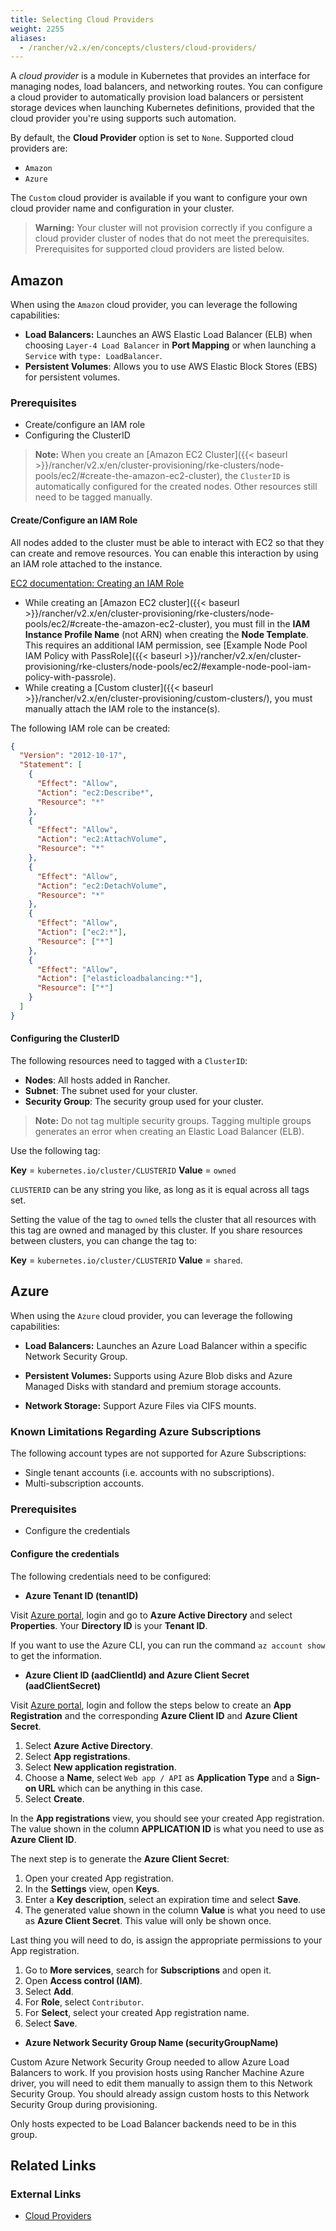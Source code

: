 ```yaml
---
title: Selecting Cloud Providers
weight: 2255
aliases:
  - /rancher/v2.x/en/concepts/clusters/cloud-providers/
---
```

A _cloud provider_ is a module in Kubernetes that provides an interface for managing nodes, load balancers, and networking routes. You can configure a cloud provider to automatically provision load balancers or persistent storage devices when launching Kubernetes definitions, provided that the cloud provider you're using supports such automation.

By default, the **Cloud Provider** option is set to `None`. Supported cloud providers are:

* `Amazon`
* `Azure`

The `Custom` cloud provider is available if you want to configure your own cloud provider name and configuration in your cluster.

> **Warning:** Your cluster will not provision correctly if you configure a cloud provider cluster of nodes that do not meet the prerequisites. Prerequisites for supported cloud providers are listed below.

## Amazon

When using the `Amazon` cloud provider, you can leverage the following capabilities:

- **Load Balancers:** Launches an AWS Elastic Load Balancer (ELB) when choosing `Layer-4 Load Balancer` in **Port Mapping** or when launching a `Service` with `type: LoadBalancer`.
- **Persistent Volumes**: Allows you to use AWS Elastic Block Stores (EBS) for persistent volumes.

### Prerequisites

- Create/configure an IAM role
- Configuring the ClusterID

> **Note:** When you create an [Amazon EC2 Cluster]({{< baseurl >}}/rancher/v2.x/en/cluster-provisioning/rke-clusters/node-pools/ec2/#create-the-amazon-ec2-cluster), the `ClusterID` is automatically configured for the created nodes. Other resources still need to be tagged manually.

#### Create/Configure an IAM Role

All nodes added to the cluster must be able to interact with EC2 so that they can create and remove resources. You can enable this interaction by using an IAM role attached to the instance.

[EC2 documentation: Creating an IAM Role](https://docs.aws.amazon.com/AWSEC2/latest/UserGuide/iam-roles-for-amazon-ec2.html#create-iam-role)

- While creating an [Amazon EC2 cluster]({{< baseurl >}}/rancher/v2.x/en/cluster-provisioning/rke-clusters/node-pools/ec2/#create-the-amazon-ec2-cluster), you must fill in the **IAM Instance Profile Name** (not ARN) when creating the **Node Template**. This requires an additional IAM permission, see [Example Node Pool IAM Policy with PassRole]({{< baseurl >}}/rancher/v2.x/en/cluster-provisioning/rke-clusters/node-pools/ec2/#example-node-pool-iam-policy-with-passrole).
- While creating a [Custom cluster]({{< baseurl >}}/rancher/v2.x/en/cluster-provisioning/custom-clusters/), you must  manually attach the IAM role to the instance(s).

The following IAM role can be created:

```json
{
  "Version": "2012-10-17",
  "Statement": [
    {
      "Effect": "Allow",
      "Action": "ec2:Describe*",
      "Resource": "*"
    },
    {
      "Effect": "Allow",
      "Action": "ec2:AttachVolume",
      "Resource": "*"
    },
    {
      "Effect": "Allow",
      "Action": "ec2:DetachVolume",
      "Resource": "*"
    },
    {
      "Effect": "Allow",
      "Action": ["ec2:*"],
      "Resource": ["*"]
    },
    {
      "Effect": "Allow",
      "Action": ["elasticloadbalancing:*"],
      "Resource": ["*"]
    }
  ]
}
```

#### Configuring the ClusterID

The following resources need to tagged with a `ClusterID`:

- **Nodes**: All hosts added in Rancher.
- **Subnet**: The subnet used for your cluster.
- **Security Group**: The security group used for your cluster.

>**Note:** Do not tag multiple security groups. Tagging multiple groups generates an error when creating an Elastic Load Balancer (ELB).

Use the following tag:

**Key** = `kubernetes.io/cluster/CLUSTERID` **Value** = `owned`

`CLUSTERID` can be any string you like, as long as it is equal across all tags set.

Setting the value of the tag to `owned` tells the cluster that all resources with this tag are owned and managed by this cluster. If you share resources between clusters, you can change the tag to:

**Key** = `kubernetes.io/cluster/CLUSTERID` **Value** = `shared`.

## Azure

When using the `Azure` cloud provider, you can leverage the following capabilities:

- **Load Balancers:** Launches an Azure Load Balancer within a specific Network Security Group.

- **Persistent Volumes:** Supports using Azure Blob disks and Azure Managed Disks with standard and premium storage accounts.

- **Network Storage:** Support Azure Files via CIFS mounts.

### Known Limitations Regarding Azure Subscriptions

The following account types are not supported for Azure Subscriptions:

- Single tenant accounts (i.e. accounts with no subscriptions).
- Multi-subscription accounts.

### Prerequisites

* Configure the credentials

#### Configure the credentials

The following credentials need to be configured:

* **Azure Tenant ID (tenantID)**

Visit [Azure portal](https://portal.azure.com), login and go to **Azure Active Directory** and select **Properties**. Your **Directory ID** is your **Tenant ID**.

If you want to use the Azure CLI, you can run the command `az account show` to get the information.

* **Azure Client ID (aadClientId) and Azure Client Secret (aadClientSecret)**

Visit [Azure portal](https://portal.azure.com), login and follow the steps below to create an **App Registration** and the corresponding **Azure Client ID** and **Azure Client Secret**.

1. Select **Azure Active Directory**.
1. Select **App registrations**.
1. Select **New application registration**.
1. Choose a **Name**, select `Web app / API` as **Application Type** and a **Sign-on URL** which can be anything in this case.
1. Select **Create**.

In the **App registrations** view, you should see your created App registration. The value shown in the column **APPLICATION ID** is what you need to use as **Azure Client ID**.

The next step is to generate the **Azure Client Secret**:

1. Open your created App registration.
1. In the **Settings** view, open **Keys**.
1. Enter a **Key description**, select an expiration time and select **Save**.
1. The generated value shown in the column **Value** is what you need to use as **Azure Client Secret**. This value will only be shown once.

Last thing you will need to do, is assign the appropriate permissions to your App registration.

1. Go to **More services**, search for **Subscriptions** and open it.
1. Open **Access control (IAM)**.
1. Select **Add**.
1. For **Role**, select `Contributor`.
1. For **Select**, select your created App registration name.
1. Select **Save**.


* **Azure Network Security Group Name (securityGroupName)**

Custom Azure Network Security Group needed to allow Azure Load Balancers to work. If you provision hosts using Rancher Machine Azure driver, you will need to edit them manually to assign them to this Network Security Group. You should already assign custom hosts to this Network Security Group during provisioning.

Only hosts expected to be Load Balancer backends need to be in this group.

## Related Links

### External Links

- [Cloud Providers](https://kubernetes.io/docs/concepts/cluster-administration/cloud-providers/)
